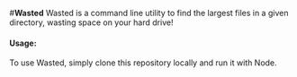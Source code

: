 #**Wasted**
Wasted is a command line utility to find the largest files in a given directory, wasting space on your hard drive!

#### **Usage:**
To use Wasted, simply clone this repository locally and run it with Node.
